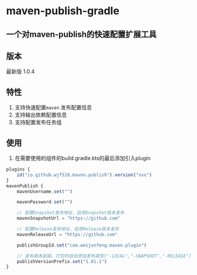 # maven-publish-gradle
## **一个对maven-publish的快速配置扩展工具**

## 版本
最新版 1.0.4

## **特性**

1. 支持快速配置`maven` 发布配置信息
2. 支持输出依赖配置信息
3. 支持配置发布任务组

## 使用

1. 在需要使用的组件的build.gradle.kts的最后添加引入plugin

```jsx
plugins {
    id("io.github.wjf510.maven.publish").version("xxx")
}
mavenPublish {
    mavenUsername.set("")

    mavenPassword.set("")

    // 配置Snapshot发布地址，启用Snapshot版本发布
    mavenSnapshotUrl = "https://github.com" 

    // 配置Release发布地址，启用Release版本发布
    mavenReleaseUrl = "https://github.com"

    publishGroupId.set("com.weijunfeng.maven.plugin")

    // 发布版本前缀，打包时自动添加发布类型["-LOCAL","-SNAPSHOT","-RELEASE"]
    publishVersionPrefix.set("1.01.1")
}
```